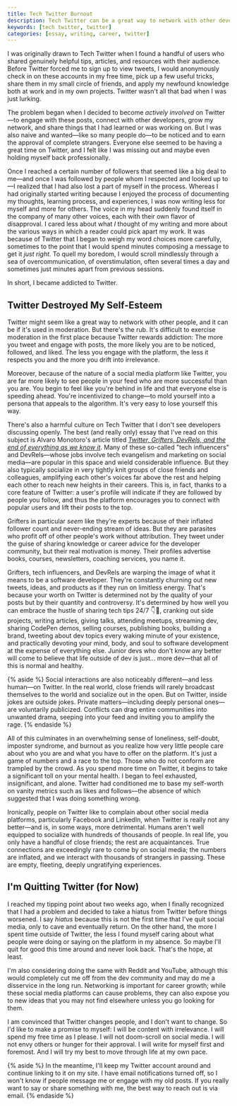 ```yaml
---
title: Tech Twitter Burnout
description: Tech Twitter can be a great way to network with other developers and learn new things. But it can also take over your life.
keywords: [tech twitter, twitter]
categories: [essay, writing, career, twitter]
---
```


I was originally drawn to Tech Twitter when I found a handful of users who shared genuinely helpful tips, articles, and resources with their audience. Before Twitter forced me to sign up to view tweets, I would anonymously check in on these accounts in my free time, pick up a few useful tricks, share them in my small circle of friends, and apply my newfound knowledge both at work and in my own projects. Twitter wasn't all that bad when I was just lurking.

The problem began when I decided to become *actively involved* on Twitter—to engage with these posts, connect with other developers, grow my network, and share things that I had learned or was working on. But I was also naive and wanted—like so many people do—to be noticed and to earn the approval of complete strangers. Everyone else seemed to be having a great time on Twitter, and I felt like I was missing out and maybe even holding myself back professionally.

Once I reached a certain number of followers that seemed like a big deal to me—and once I was followed by people whom I respected and looked up to—I realized that I had also lost a part of myself in the process. Whereas I had originally started writing because I enjoyed the process of documenting my thoughts, learning process, and experiences, I was now writing less for myself and more for others. The voice in my head suddenly found itself in the company of many other voices, each with their own flavor of disapproval. I cared less about what *I* thought of my writing and more about the various ways in which a reader could pick apart my work. It was because of Twitter that I began to weigh my word choices more carefully, sometimes to the point that I would spend minutes composing a message to get it *just right*. To quell my boredom, I would scroll mindlessly through a sea of overcommunication, of overstimulation, often several times a day and sometimes just minutes apart from previous sessions.

In short, I became addicted to Twitter.

## Twitter Destroyed My Self-Esteem

Twitter might seem like a great way to network with other people, and it can be if it's used in moderation. But there's the rub. It's difficult to exercise moderation in the first place because Twitter rewards addiction: The more you tweet and engage with posts, the more likely you are to be noticed, followed, and liked. The less you engage with the platform, the less it respects you and the more you drift into irrelevance.

Moreover, because of the nature of a social media platform like Twitter, you are far more likely to see people in your feed who are more successful than you are. You begin to feel like you're behind in life and that everyone else is speeding ahead. You're incentivized to change—to mold yourself into a persona that appeals to the algorithm. It's very easy to lose yourself this way.

There's also a harmful culture on Tech Twitter that I don't see developers discussing openly. The best (and really only) essay that I've read on this subject is Alvaro Monotoro's article titled *[Twitter, Grifters, DevRels, and the end of everything as we know it](https://dev.to/alvaromontoro/twitter-grifters-devrels-and-the-end-of-everything-as-we-know-it-24pa)*. Many of these so-called "tech influencers" and DevRels—whose jobs involve tech evangelism and marketing on social media—are popular in this space and wield considerable influence. But they also typically socialize in very tightly knit groups of close friends and colleagues, amplifying each other's voices far above the rest and helping each other to reach new heights in their careers. This is, in fact, thanks to a core feature of Twitter: a user's profile will indicate if they are followed by people you follow, and thus the platform encourages you to connect with popular users and lift their posts to the top.

Grifters in particular *seem* like they're experts because of their inflated follower count and never-ending stream of ideas. But they are parasites who profit off of other people's work without attribution. They tweet under the guise of sharing knowledge or career advice for the developer community, but their real motivation is money. Their profiles advertise books, courses, newsletters, coaching services, you name it.

Grifters, tech influencers, and DevRels are warping the image of what it means to be a software developer. They're constantly churning out new tweets, ideas, and products as if they run on limitless energy. That's because your worth on Twitter is determined not by the quality of your posts but by their quantity and controversy. It's determined by how well you can embrace the hustle of sharing tech tips 24/7 👇🧵, cranking out side projects, writing articles, giving talks, attending meetups, streaming dev, sharing CodePen demos, selling courses, publishing books, building a brand, tweeting about dev topics every waking minute of your existence, and practically devoting your mind, body, and soul to software development at the expense of everything else. Junior devs who don't know any better will come to believe that life outside of dev is just... more dev—that all of this is normal and healthy.

{% aside %}
Social interactions are also noticeably different—and less human—on Twitter. In the real world, close friends will rarely broadcast themselves to the world and socialize out in the open. But on Twitter, inside jokes are outside jokes. Private matters—including deeply personal ones—are voluntarily publicized. Conflicts can drag entire communities into unwanted drama, seeping into your feed and inviting you to amplify the rage.
{% endaside %}

All of this culminates in an overwhelming sense of loneliness, self-doubt, imposter syndrome, and burnout as you realize how very little people care about who you are and what you have to offer on the platform. It's just a game of numbers and a race to the top. Those who do not conform are trampled by the crowd. As you spend more time on Twitter, it begins to take a significant toll on your mental health. I began to feel exhausted, insignificant, and alone. Twitter had conditioned me to base my self-worth on vanity metrics such as likes and follows—the absence of which suggested that I was doing something wrong.

Ironically, people on Twitter like to complain about other social media platforms, particularly Facebook and LinkedIn, when Twitter is really not any better—and is, in some ways, more detrimental. Humans aren't well equipped to socialize with hundreds of thousands of people. In real life, you only have a handful of close friends; the rest are acquaintances. True connections are exceedingly rare to come by on social media; the numbers are inflated, and we interact with thousands of strangers in passing. These are empty, fleeting, deeply ungratifying experiences.

## I'm Quitting Twitter (for Now)

I reached my tipping point about two weeks ago, when I finally recognized that I had a problem and decided to take a hiatus from Twitter before things worsened. I say *hiatus* because this is not the first time that I've quit social media, only to cave and eventually return. On the other hand, the more I spent time outside of Twitter, the less I found myself caring about what people were doing or saying on the platform in my absence. So maybe I'll quit for good this time around and never look back. That's the hope, at least.

I'm also considering doing the same with Reddit and YouTube, although this would completely cut me off from the dev community and may do me a disservice in the long run. Networking is important for career growth; while these social media platforms can cause problems, they can also expose you to new ideas that you may not find elsewhere unless you go looking for them.

I am convinced that Twitter changes people, and I don't want to change. So I'd like to make a promise to myself: I will be content with irrelevance. I will spend my free time as I please. I will not doom-scroll on social media. I will not envy others or hunger for their approval. I will write for myself first and foremost. And I will try my best to move through life at my own pace.

{% aside %}
In the meantime, I'll keep my Twitter account around and continue linking to it on my site. I have email notifications turned off, so I won't know if people message me or engage with my old posts. If you really want to say or share something with me, the best way to reach out is via email.
{% endaside %}
